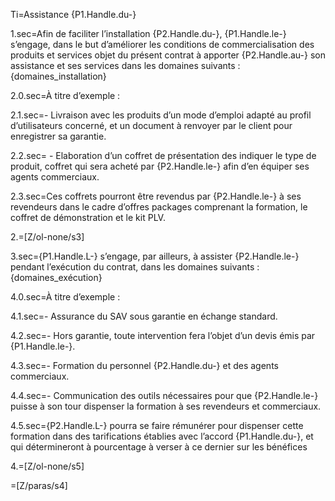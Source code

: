 Ti=Assistance {P1.Handle.du-}

1.sec=Afin de faciliter l’installation {P2.Handle.du-}, {P1.Handle.le-} s’engage, dans le but d’améliorer les conditions de commercialisation des produits et services objet du présent contrat à apporter {P2.Handle.au-} son assistance et ses services dans les domaines suivants : {domaines_installation}

2.0.sec=À titre d’exemple :

2.1.sec=- Livraison avec les produits d’un mode d’emploi adapté au profil d’utilisateurs concerné, et un document à renvoyer par le client pour enregistrer sa garantie. 

2.2.sec= - Elaboration d’un coffret de présentation des indiquer le type de produit, coffret qui sera acheté par {P2.Handle.le-} afin d’en équiper ses agents commerciaux. 

2.3.sec=Ces coffrets pourront être revendus par {P2.Handle.le-} à ses revendeurs dans le cadre d’offres packages comprenant la formation, le coffret de démonstration et le kit PLV.

2.=[Z/ol-none/s3]

3.sec={P1.Handle.L-} s’engage, par ailleurs, à assister {P2.Handle.le-} pendant l’exécution du contrat, dans les domaines suivants : {domaines_exécution}

4.0.sec=À titre d’exemple :

4.1.sec=- Assurance du SAV sous garantie en échange standard. 

4.2.sec=- Hors garantie, toute intervention fera l’objet d’un devis émis par {P1.Handle.le-}.

4.3.sec=- Formation du personnel {P2.Handle.du-} et des agents commerciaux.

4.4.sec=- Communication des outils nécessaires pour que {P2.Handle.le-} puisse à son tour dispenser la formation à ses revendeurs et commerciaux. 

4.5.sec={P2.Handle.L-} pourra se faire rémunérer pour dispenser cette formation dans des tarifications établies avec l’accord {P1.Handle.du-}, et qui détermineront à pourcentage à verser à ce dernier sur les bénéfices

4.=[Z/ol-none/s5]

=[Z/paras/s4]